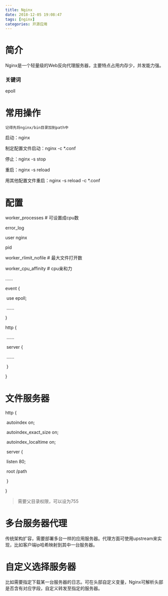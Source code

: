 ```yaml
---
title: Nginx
date: 2018-12-05 19:08:47
tags: [nginx]
categories: 开源应用
---
```


# 简介

Nginx是一个轻量级的Web反向代理服务器，主要特点占用内存少，并发能力强。

### 关键词

epoll

<!-- more -->

# 常用操作

	记得先将nginx/bin目录加到path中

启动：nginx

制定配置文件启动：nginx -c *.conf

停止：nginx -s stop

重启：nginx -s reload

用其他配置文件重启：nginx -s reload -c *.conf

# 配置

worker_processes # 可设置成cpu数

error_log

user nginx

pid

worker_rlimit_nofile # 最大文件打开数

worker_cpu_affinity # cpu亲和力

……

event {

​	use epoll;

​	……

}

http {

​	……

​	server {

​		……

​	}

}

# 文件服务器

http {

​	autoindex on;

​	autoindex_exact_size on;

​	autoindex_localtime on;

​	server {

​		listen	80;

​		root	/path

​	}

}

> 需要父目录权限，可以设为755

# 多台服务器代理

传统架构扩容，需要部署多台一样的应用服务器。代理方面可使用upstream来实现，比如客户端ip哈希映射到其中一台服务器。

# 自定义选择服务器

比如需要指定下载某一台服务器的日志。可在头部自定义变量，Nginx可解析头部是否含有对应字段，自定义转发至指定的服务器。